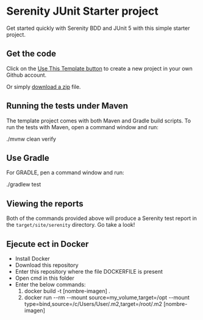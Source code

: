 # Serenity JUnit Starter project

Get started quickly with Serenity BDD and JUnit 5 with this simple starter project. 

## Get the code

Click on the [Use This Template button](https://github.com/serenity-bdd/serenity-junit-starter/generate) to create a new project in your own Github account. 

Or simply [download a zip](https://github.com/serenity-bdd/serenity-junit-starter/archive/master.zip) file.

## Running the tests under Maven

The template project comes with both Maven and Gradle build scripts. To run the tests with Maven, open a command window and run:

  ./mvnw clean verify

## Use Gradle

For GRADLE, pen a command window and run:

  ./gradlew test 

## Viewing the reports

Both of the commands provided above will produce a Serenity test report in the `target/site/serenity` directory. Go take a look!

## Ejecute  ect in Docker

* Install Docker
* Download this repository
* Enter this repository where the file DOCKERFILE is present
* Open cmd in this folder
* Enter the below commands:
  1. docker build -t [nombre-imagen] .
  2. docker run --rm --mount source=my_volume,target=/opt --mount type=bind,source=/c/Users/User/.m2,target=/root/.m2 [nombre-imagen]


